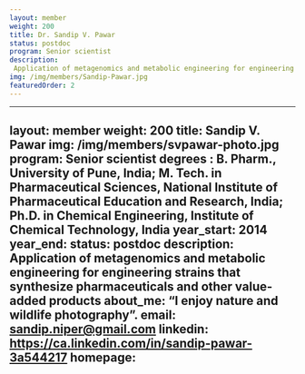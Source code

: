 ```yaml
---
layout: member
weight: 200
title: Dr. Sandip V. Pawar
status: postdoc
program: Senior scientist
description:
 Application of metagenomics and metabolic engineering for engineering strains that synthesize pharmaceuticals and other value-added products
img: /img/members/Sandip-Pawar.jpg
featuredOrder: 2
---
```


---
layout: member
weight: 200
title: Sandip V. Pawar
img: /img/members/svpawar-photo.jpg
program: Senior scientist
degrees : B. Pharm., University of Pune, India; M. Tech. in Pharmaceutical Sciences, National Institute of Pharmaceutical Education and Research, India; Ph.D. in Chemical Engineering, Institute of Chemical Technology, India
year_start: 2014
year_end:
status: postdoc
description: Application of metagenomics and metabolic engineering for engineering strains that synthesize pharmaceuticals and other value-added products
about_me: “I enjoy nature and wildlife photography”.
email: sandip.niper@gmail.com
linkedin: https://ca.linkedin.com/in/sandip-pawar-3a544217
homepage: 
---

